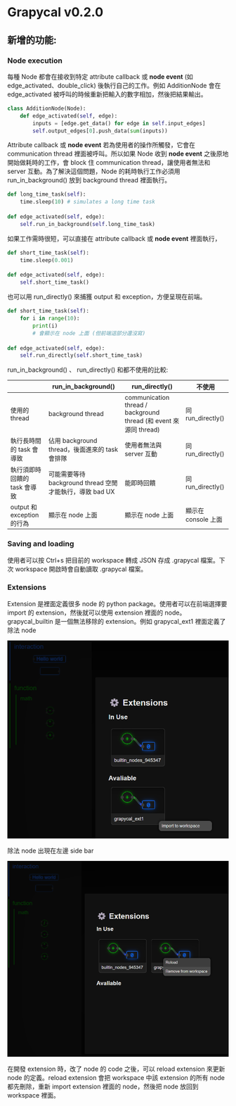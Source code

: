 # Grapycal v0.2.0

## 新增的功能:
### Node execution

每種 Node 都會在接收到特定 attribute callback 或 **node event** (如 edge_activated、double_click) 後執行自己的工作。例如 AdditionNode 會在 edge_activated 被呼叫的時候重新把輸入的數字相加，然後把結果輸出。

```python
class AdditionNode(Node):
    def edge_activated(self, edge):
        inputs = [edge.get_data() for edge in self.input_edges]
        self.output_edges[0].push_data(sum(inputs))
```


Attribute callback 或 **node event** 若為使用者的操作所觸發，它會在 communication thread 裡面被呼叫。所以如果 Node 收到 **node event** 之後原地開始做耗時的工作，會 block 住 communication thread，讓使用者無法和 server 互動。為了解決這個問題，Node 的耗時執行工作必須用 run_in_background() 放到 background thread 裡面執行。

```python
def long_time_task(self):
    time.sleep(10) # simulates a long time task

def edge_activated(self, edge):
    self.run_in_background(self.long_time_task)
```

如果工作需時很短，可以直接在 attribute callback 或 **node event** 裡面執行，

```python
def short_time_task(self):
    time.sleep(0.001)
    
def edge_activated(self, edge):
    self.short_time_task()
```

也可以用 run_directly() 來捕獲 output 和 exception，方便呈現在前端。

```python
def short_time_task(self):
    for i in range(10):
        print(i)
        # 會顯示在 node 上面 (但前端這部分還沒寫)
    
def edge_activated(self, edge):
    self.run_directly(self.short_time_task)
```

run_in_background() 、 run_directly() 和都不使用的比較:

| | run_in_background() | run_directly() | 不使用 |
| --- | --- | --- | --- |
| 使用的 thread | background thread | communication thread / background thread (和 event 來源同 thread) | 同 run_directly() |
| 執行長時間的 task 會導致 | 佔用 background thread，後面進來的 task 會排隊 | 使用者無法與 server 互動 | 同 run_directly() |
| 執行須即時回饋的 task 會導致 | 可能需要等待 background thread 空閒才能執行，導致 bad UX | 能即時回饋 | 同 run_directly() |
| output 和 exception 的行為 | 顯示在 node 上面 | 顯示在 node 上面 | 顯示在 console 上面 |

### Saving and loading

使用者可以按 Ctrl+s 把目前的 workspace 轉成 JSON 存成 .grapycal 檔案。下次 workspace 開啟時會自動讀取 .grapycal 檔案。

### Extensions

Extension 是裡面定義很多 node 的 python package。使用者可以在前端選擇要 import 的 extension，然後就可以使用 extension 裡面的 node。grapycal_builtin 是一個無法移除的 extension。例如 grapycal_ext1 裡面定義了除法 node

![Alt text](image.png)

除法 node 出現在左邊 side bar

![Alt text](image-1.png)

在開發 extension 時，改了 node 的 code 之後，可以 reload extension 來更新 node 的定義。reload extension 會把 workspace 中該 extension 的所有 node 都先刪除，重新 import extension 裡面的 node，然後把 node 放回到 workspace 裡面。
